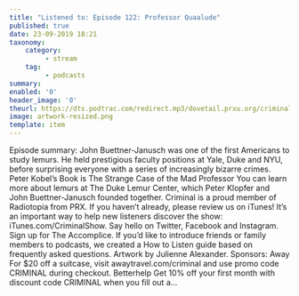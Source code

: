 ```yaml
---
title: "Listened to: Episode 122: Professor Quaalude"
published: true
date: 23-09-2019 18:21
taxonomy:
    category:
         - stream
    tag:
         - podcasts
summary:
enabled: '0'
header_image: '0'
theurl: https://dts.podtrac.com/redirect.mp3/dovetail.prxu.org/criminal/a1e2b774-c3af-4bf0-b5a2-ec253d48a2ec/Episode_122_Professor_Quaalude_Part_1.mp3
image: artwork-resized.png
template: item
---
```

 
Episode summary: John Buettner-Janusch was one of the first Americans to study lemurs. He held prestigious faculty positions at Yale, Duke and NYU, before surprising everyone with a series of increasingly bizarre crimes. Peter Kobel’s Book is The Strange Case of the Mad Professor You can learn more about lemurs at The Duke Lemur Center, which Peter Klopfer and John Buettner-Janusch founded together. Criminal is a proud member of Radiotopia from PRX. If you haven’t already, please review us on iTunes! It’s an important way to help new listeners discover the show: iTunes.com/CriminalShow. Say hello on Twitter, Facebook and Instagram. Sign up for The Accomplice. If you’d like to introduce friends or family members to podcasts, we created a How to Listen guide based on frequently asked questions. Artwork by Julienne Alexander. Sponsors: Away For $20 off a suitcase, visit awaytravel.com/criminal and use promo code CRIMINAL during checkout. Betterhelp Get 10% off your first month with discount code CRIMINAL when you fill out a…
